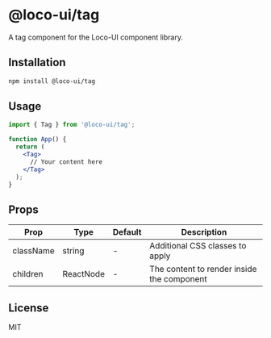 # @loco-ui/tag

A tag component for the Loco-UI component library.

## Installation

```bash
npm install @loco-ui/tag
```

## Usage

```jsx
import { Tag } from '@loco-ui/tag';

function App() {
  return (
    <Tag>
      // Your content here
    </Tag>
  );
}
```

## Props

| Prop | Type | Default | Description |
|------|------|---------|-------------|
| className | string | - | Additional CSS classes to apply |
| children | ReactNode | - | The content to render inside the component |

## License

MIT
